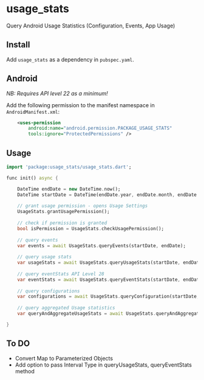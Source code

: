 # usage_stats
Query Android Usage Statistics (Configuration, Events, App Usage)

## Install
Add ```usage_stats``` as a dependency in  `pubspec.yaml`.

## Android
*NB: Requires API level 22 as a minimum!*

Add the following permission to the manifest namespace in `AndroidManifest.xml`:
```xml
    <uses-permission
        android:name="android.permission.PACKAGE_USAGE_STATS"
        tools:ignore="ProtectedPermissions" />
```

## Usage
```dart
import 'package:usage_stats/usage_stats.dart';

func init() async {

    DateTime endDate = new DateTime.now();
    DateTime startDate = DateTime(endDate.year, endDate.month, endDate.day, 0, 0, 0);
    
    // grant usage permission - opens Usage Settings
    UsageStats.grantUsagePermission();
    
    // check if permission is granted
    bool isPermission = UsageStats.checkUsagePermission();
    
    // query events
    var events = await UsageStats.queryEvents(startDate, endDate);
    
    // query usage stats
    var usageStats = await UsageStats.queryUsageStats(startDate, endDate);
    
    // query eventStats API Level 28
    var eventStats = await UsageStats.queryEventStats(startDate, endDate);
    
    // query configurations
    var configurations = await UsageStats.queryConfiguration(startDate, endDate);
    
    // query aggregated Usage statistics
    var queryAndAggregateUsageStats = await UsageStats.queryAndAggregateUsageStats(startDate, endDate);

}
```

## To DO
* Convert Map to Parameterized Objects
* Add option to pass Interval Type in queryUsageStats, queryEventStats method
